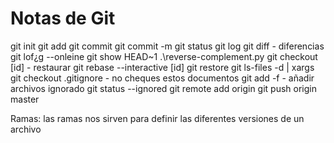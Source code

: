
# Notas de Git

git init
git add
git commit
git commit -m 
git status
git log
git diff - diferencias
git lof¿g --onleine
git show HEAD~1 .\reverse-complement.py
git checkout [id] - restaurar
git rebase --interactive [id]
git restore
git ls-files -d | xargs git checkout
.gitignore - no cheques estos documentos
git add -f - añadir archivos ignorado
git status --ignored
git remote add origin 
git push origin master



Ramas: las ramas nos sirven para definir las diferentes versiones de un archivo

